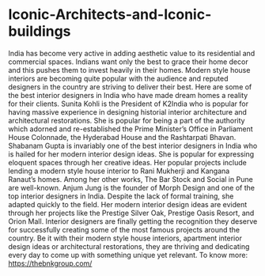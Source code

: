 # Iconic-Architects-and-Iconic-buildings
India has become very active in adding aesthetic value to its residential and commercial spaces. Indians want only the best to grace their home decor and this pushes them to invest heavily in their homes. Modern style house interiors are becoming quite popular with the audience and reputed designers in the country are striving to deliver their best. Here are some of the best interior designers in India who have made dream homes a reality for their clients. Sunita Kohli is the President of K2India who is popular for having massive experience in designing historial interior architecture and architectural restorations. She is popular for being a part of the authority which adorned and re-established the Prime Minister’s Office in Parliament House Colonnade, the Hyderabad House and the Rashtarpati Bhavan. Shabanam Gupta is invariably one of the best interior designers in India who is hailed for her modern interior design ideas. She is popular for expressing eloquent spaces through her creative ideas. Her popular projects include lending a modern style house interior to Rani Mukherji and Kangana Ranaut’s homes. Among her other works, The Bar Stock and Social in Pune are well-known. Anjum Jung is the founder of Morph Design and one of the top interior designers in India. Despite the lack of formal training, she adapted quickly to the field. Her modern interior design ideas are evident through her projects like the Prestige Silver Oak, Prestige Oasis Resort, and Orion Mall. Interior designers are finally getting the recognition they deserve for successfully creating some of the most famous projects around the country. Be it with their modern style house interiors, apartment interior design ideas or architectural restorations, they are thriving and dedicating every day to come up with something unique yet relevant. To know more: https://thebnkgroup.com/
